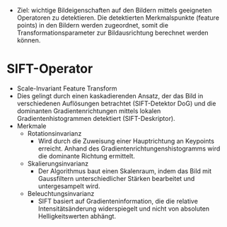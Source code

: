 - Ziel: wichtige Bildeigenschaften auf den Bildern mittels geeigneten Operatoren zu detektieren. Die detektierten Merkmalspunkte (feature points) in den Bildern werden zugeordnet, somit die Transformationsparameter zur Bildausrichtung berechnet werden können. 

# SIFT-Operator 
- Scale-Invariant Feature Transform 
- Dies gelingt durch einen kaskadierenden Ansatz, der das Bild in verschiedenen Auflösungen betrachtet (SIFT-Detektor DoG) und die dominanten Gradientenrichtungen mittels lokalen Gradientenhistogrammen detektiert (SIFT-Deskriptor). 
- Merkmale 
	- Rotationsinvarianz 
		- Wird durch die Zuweisung einer Hauptrichtung an Keypoints erreicht. Anhand des Gradientenrichtungenshistogramms wird die dominante Richtung ermittelt. 
	- Skalierungsinvarianz 
		- Der Algorithmus baut einen Skalenraum, indem das Bild mit Gaussfiltern unterschiedlicher Stärken bearbeitet und untergesampelt wird. 
	- Beleuchtungsinvarianz 
		- SIFT basiert auf Gradienteninformation, die die relative Intensitätsänderung widerspiegelt und nicht von absoluten Helligkeitswerten abhängt. 